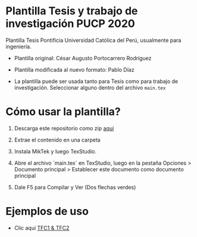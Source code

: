 # Plantilla Tesis y trabajo de investigación PUCP 2020

Plantilla Tesis Pontificia Universidad Católica del Perú, usualmente para ingeniería.

- Plantilla original: César Augusto Portocarrero Rodríguez

- Plantilla modificada al nuevo formato: Pablo Díaz

- La plantilla puede ser usada tanto para Tesis como para trabajo de investigación. Seleccionar alguno dentro del archivo `main.tex`

# Cómo usar la plantilla?

1. Descarga este repositorio como zip [aquí](https://github.com/ZurMaD/plantilla_tesis_pucp/archive/master.zip)

2. Extrae el contenido en una carpeta

3. Instala MikTek y luego TexStudio.

4. Abre el archivo ´main.tex´ en TexStudio, luego en la pestaña Opciones > Documento principal > Establecer este documento como documento principal

5. Dale F5 para Compilar y Ver (Dos flechas verdes)

# Ejemplos de uso

- Clic aquí [TFC1 & TFC2](https://github.com/ZurMaD/tesis_pregrado_pucp)
